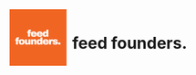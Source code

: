 <div style="display: flex; align-items: center;">
    <img src="https://github.com/heeyunjeon/feedfounders/blob/main/static/images/logo.png" alt="Logo" width="100"/>
    <h1 style="margin-left: 10px;">feed founders.</h1>
</div>